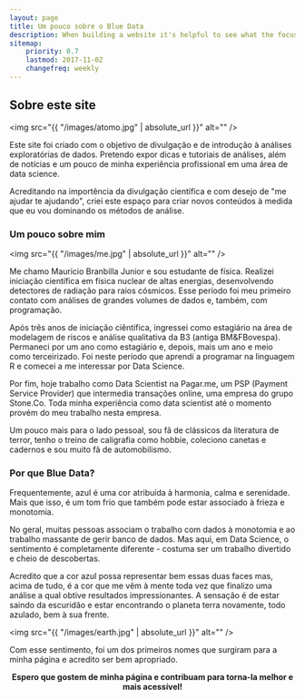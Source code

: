 ```yaml
---
layout: page
title: Um pouco sobre o Blue Data
description: When building a website it's helpful to see what the focus of your site is. This page is an example of how to show a website's focus.
sitemap:
    priority: 0.7
    lastmod: 2017-11-02
    changefreq: weekly
---
```

## Sobre este site

<span class="image left"><img src="{{ "/images/atomo.jpg" | absolute_url }}" alt="" /></span>

Este site foi criado com o objetivo de divulgação e de introdução à análises exploratórias de dados. Pretendo expor dicas e tutoriais de análises, além de notícias e um pouco de minha experiência profissional em uma área de data science. 

Acreditando na importência da divulgação científica e com desejo de "me ajudar te ajudando", criei este espaço para criar novos conteúdos à medida que eu vou dominando os métodos de análise.

### Um pouco sobre mim

<span class="image right"><img src="{{ "/images/me.jpg" | absolute_url }}" alt="" /></span>

  Me chamo Mauricio Branbilla Junior e sou estudante de física. Realizei iniciação científica em física nuclear de altas energias, desenvolvendo detectores de radiação para raios cósmicos. Esse período foi meu primeiro contato com análises de grandes volumes de dados e, também, com programação. 

  Após três anos de iniciação ciêntífica, ingressei como estagiário na área de modelagem de riscos e análise qualitativa da B3 (antiga BM&FBovespa). Permaneci por um ano como estagiário e, depois, mais um ano e meio como terceirizado. Foi neste período que aprendi a programar na linguagem R e comecei a me interessar por Data Science.

  Por fim, hoje trabalho como Data Scientist na Pagar.me, um PSP (Payment Service Provider) que intermedia transações online, uma empresa do grupo Stone.Co. Toda minha experiência como data scientist até o momento provém do meu trabalho nesta empresa.

  Um pouco mais para o lado pessoal, sou fã de clássicos da literatura de terror, tenho o treino de caligrafia como hobbie, coleciono canetas e cadernos e sou muito fã de automobilismo. 

### Por que Blue Data?
  Frequentemente, azul é uma cor atribuída à harmonia, calma e serenidade. Mais que isso, é um tom frio que também pode estar associado à frieza e monotomia. 

  No geral, muitas pessoas associam o trabalho com dados à monotomia e ao trabalho massante de gerir banco de dados. Mas aqui, em Data Science, o sentimento é completamente diferente - costuma ser um trabalho divertido e cheio de descobertas.

  Acredito que a cor azul possa representar bem essas duas faces mas, acima de tudo, é a cor que me vêm à mente toda vez que finalizo uma análise a qual obtive resultados impressionantes. A sensação é de estar saindo da escuridão e estar encontrando o planeta terra novamente, todo azulado, bem à sua frente. 

<span class="image center"><img src="{{ "/images/earth.jpg" | absolute_url }}" alt="" /></span>

  Com esse sentimento, foi um dos primeiros nomes que surgiram para a minha página e acredito ser bem apropriado. 


<div class="box">
  <p style="text-align: center;">
  <b>Espero que gostem de minha página e contribuam para torna-la melhor e mais acessível!</b>
  </p>
</div>
